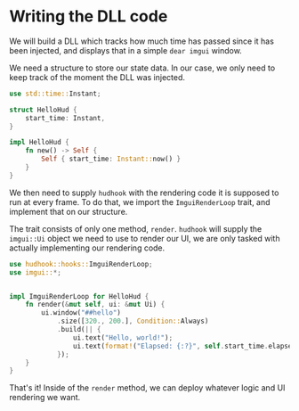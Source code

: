 # Writing the DLL code

We will build a DLL which tracks how much time has passed since it has been injected, and displays
that in a simple `dear imgui` window.

We need a structure to store our state data. In our case, we only need to keep track of the moment
the DLL was injected.

```rust
use std::time::Instant;

struct HelloHud {
    start_time: Instant,
}

impl HelloHud {
    fn new() -> Self {
        Self { start_time: Instant::now() }
    }
}
```

We then need to supply `hudhook` with the rendering code it is supposed to run at every frame.
To do that, we import the `ImguiRenderLoop` trait, and implement that on our structure.

The trait consists of only one method, `render`. `hudhook` will supply the `imgui::Ui` object we
need to use to render our UI, we are only tasked with actually implementing our rendering code.

```rust
use hudhook::hooks::ImguiRenderLoop;
use imgui::*;


impl ImguiRenderLoop for HelloHud {
    fn render(&mut self, ui: &mut Ui) {
        ui.window("##hello")
            .size([320., 200.], Condition::Always)
            .build(|| {
                ui.text("Hello, world!");
                ui.text(format!("Elapsed: {:?}", self.start_time.elapsed()));
            });
    }
}
```

That's it! Inside of the `render` method, we can deploy whatever logic and UI rendering we want.
